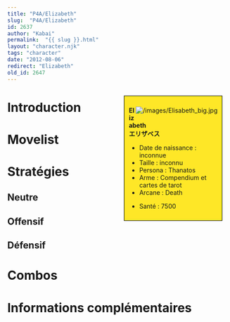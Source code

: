```yaml
---
title: "P4A/Elizabeth"
slug:  "P4A/Elizabeth"
id: 2637
author: "Kabai"
permalink:  "{{ slug }}.html"
layout: "character.njk"
tags: "character"
date: "2012-08-06"
redirect: "Elizabeth"
old_id: 2647
---
```


<div style="float:right; border: 1px black solid; background-color: #FEE727; width: 40%; margin:15px; padding:10px">
<div style="float:right">

![](/images/Elisabeth_big.jpg "/images/Elisabeth_big.jpg")

</div>
<div>

**Elizabeth**  
**エリザベス**  
  

- Date de naissance : inconnue
- Taille : inconnu
- Persona : Thanatos
- Arme : Compendium et cartes de tarot
- Arcane : Death

<!-- -->

- Santé : 7500

</div>
</div>

# Introduction

# Movelist

# Stratégies

## Neutre

## Offensif

## Défensif

# Combos

# Informations complémentaires
